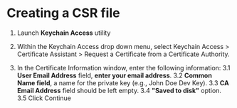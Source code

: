 # Creating a CSR file
1. Launch **Keychain Access** utility
2. Within the Keychain Access drop down menu, select Keychain Access > Certificate Assistant > Request a Certificate from a Certificate Authority.

3. In the Certificate Information window, enter the following information:
3.1 **User Email Address** field, **enter your email address**.
3.2 **Common Name field**, a name for the private key (e.g., John Doe Dev Key).
3.3 **CA Email Address** field should be left empty.
3.4 **"Saved to disk"** option.
3.5 Click Continue

